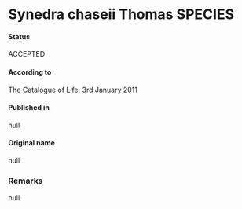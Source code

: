 Synedra chaseii Thomas SPECIES
=======

#### Status
ACCEPTED

#### According to
The Catalogue of Life, 3rd January 2011

#### Published in
null

#### Original name
null

### Remarks
null